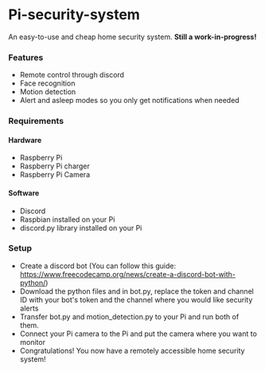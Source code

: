 # Pi-security-system
An easy-to-use and cheap home security system.
**Still a work-in-progress!**

### Features
- Remote control through discord
- Face recognition
- Motion detection
- Alert and asleep modes so you only get notifications when needed

### Requirements

#### Hardware
- Raspberry Pi
- Raspberry Pi charger
- Raspberry Pi Camera

#### Software
- Discord
- Raspbian installed on your Pi
- discord.py library installed on your Pi

### Setup
- Create a discord bot (You can follow this guide: https://www.freecodecamp.org/news/create-a-discord-bot-with-python/)
- Download the python files and in bot.py, replace the token and channel ID with your bot's token and the channel where you would like security alerts
- Transfer bot.py and motion_detection.py to your Pi and run both of them.
- Connect your Pi camera to the Pi and put the camera where you want to monitor
- Congratulations! You now have a remotely accessible home security system!
